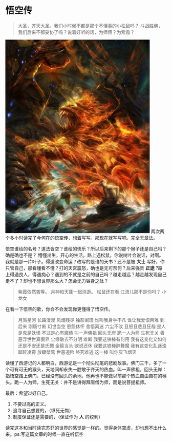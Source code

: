 # 悟空传 

> 大圣，齐天大圣。我们小时候不都是那个不懂事的小松鼠吗？
> 斗战胜佛，我们后来不都妥协了吗？说着好听的话，为师傅？为紫霞？

![战火图](../image/king.jpg)
两次两个多小时读完了今何在的悟空传，想着写写。那现在就写写吧。完全无章法。

悟空谁给的名号？道法皆空？谁给的快乐？所以后来剩下的那个猴子还是自己吗？确是确也不是？
懵懂出生，开心的生活。路上遇松鼠，你说树叶会说话，对啊。我就是那一片叶子。得道改变命运？改写的是谁的天书？还不是被 __大士__ 写好，你只管自己，那看懂看不懂？打的天宫震怒，确也是无可奈何？后来强贵 __正途__ ?路上得遇良人，得遇痴心？遇到的不就是之前的自己吗？越走越远？越走越发现自己走不了？却也不想世界那么大？怎会无力容身之处？


> 紫霞依然苦等。
> 月神和天蓬一起消逝。
> 松鼠还在看
> 江流儿那不是你吗？
> 小龙女

在看一下悟空的歌，你会不会发现你更懂得了悟空传。

> 月溅星河 长路漫漫
> 风烟残尽 独影阑珊
> 谁叫我身手不凡
> 谁让我爱恨两难
> 到后来 刚肠寸断
> 幻世当空 恩怨休怀
> 舍悟离迷 六尘不改
> 且怒且悲且狂哉
> 是人是鬼是妖怪
> 不过是心有魔债
> 叫一声佛祖 回头无岸
> 跪一人为师 生死无关
> 善恶浮世世真假界
> 尘缘散去不分明
> 难断
> 我要这铁棒有何用
> 我有这变化又如何
> 还是不安还是氏惆
> 金箍当头 欲说还休
> 我要这铁棒醉舞魔
> 我有这变化乱迷浊
> 踏碎凌霄 放肆桀骜
> 世恶道险 终究难逃
> 这一棒
> 叫你灰飞烟灭

读懂了西游记的人都明白，西游记是一个彻头彻尾的悲剧故事。佛门三千，多了一个可有可无的猴头，天地间却永失一腔敢于齐天的热血。叫一声佛祖，回头无岸：指悟空踏上佛门，已经没有回头的余地，他再也不能做以前那个热血自由自在的猴头。跪一人为师，生死无关：并不是讲得拜唐僧为师，而是说菩提祖师。


最后：希望过好自己。

1. 不要过高的正义。
2. 追寻自己想要的，（纵死无悔）
3. 制度保证还是需要的，（保证作为 __人__ 的权利）

读完这本和当时读完苏菲的世界的感觉是一样的。觉得身体空虚，却也想不出什么来。ps:写这篇文章的时候一直在听悟空


